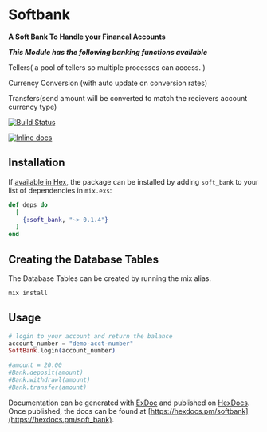 # Softbank

**A Soft Bank To Handle your Financal Accounts**

***This Module has the following banking functions available***

Tellers( a pool of tellers so multiple processes can access. )

Currency Conversion (with auto update on conversion rates)

Transfers(send amount will be converted to match the recievers account currency type)



[![Build Status](https://travis-ci.org/mithereal/elixir-softbank.svg?branch=master)](https://travis-ci.org/mithereal/elixir-softbank)

[![Inline docs](http://inch-ci.org/github/mithereal/elixir-softbank.svg)](http://inch-ci.org/github/mithereal/elixir-softbank)

## Installation

If [available in Hex](https://hex.pm/docs/publish), the package can be installed
by adding `soft_bank` to your list of dependencies in `mix.exs`:

```elixir
def deps do
  [
    {:soft_bank, "~> 0.1.4"}
  ]
end
```
## Creating the Database Tables

The Database Tables can be created by running the mix alias.

```elixir
mix install
```

## Usage

```elixir
# login to your account and return the balance
account_number = "demo-acct-number"
SoftBank.login(account_number)

#amount = 20.00
#Bank.deposit(amount)
#Bank.withdrawl(amount)
#Bank.transfer(amount)
```

Documentation can be generated with [ExDoc](https://github.com/elixir-lang/ex_doc)
and published on [HexDocs](https://hexdocs.pm). Once published, the docs can
be found at [https://hexdocs.pm/softbank](https://hexdocs.pm/soft_bank).

